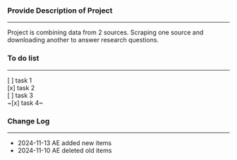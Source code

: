 ### Provide Description of Project

---

Project is combining data from 2 sources. Scraping one source and downloading another to answer research questions.

### To do list

---

[ ] task 1  
[x] task 2  
[ ] task 3  
~[x] task 4~

### Change Log

---

- 2024-11-13 AE added new items
- 2024-11-10 AE deleted old items
